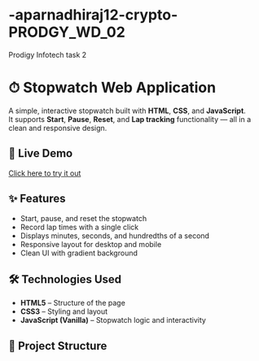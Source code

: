 # -aparnadhiraj12-crypto-PRODGY_WD_02
Prodigy Infotech task 2
# ⏱ Stopwatch Web Application

A simple, interactive stopwatch built with **HTML**, **CSS**, and **JavaScript**.  
It supports **Start**, **Pause**, **Reset**, and **Lap tracking** functionality — all in a clean and responsive design.

## 🚀 Live Demo
[Click here to try it out](https://YOUR-USERNAME.github.io/YOUR-REPO-NAME/)

## ✨ Features
- Start, pause, and reset the stopwatch
- Record lap times with a single click
- Displays minutes, seconds, and hundredths of a second
- Responsive layout for desktop and mobile
- Clean UI with gradient background

## 🛠 Technologies Used
- **HTML5** – Structure of the page
- **CSS3** – Styling and layout
- **JavaScript (Vanilla)** – Stopwatch logic and interactivity

## 📂 Project Structure
